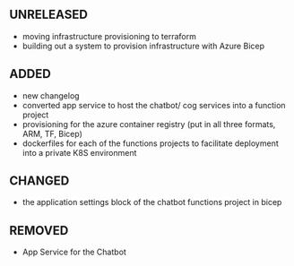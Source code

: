 ## UNRELEASED
- moving infrastructure provisioning to terraform
- building out a system to provision infrastructure with Azure Bicep


## ADDED
- new changelog
- converted app service to host the chatbot/ cog services into a function project
- provisioning for the azure container registry (put in all three formats, ARM, TF, Bicep)
- dockerfiles for each of the functions projects to facilitate deployment into a private K8S environment

## CHANGED
- the application settings block of the chatbot functions project in bicep

## REMOVED
- App Service for the Chatbot